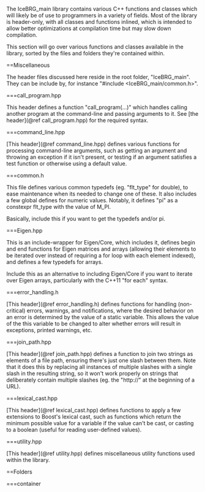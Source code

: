 The IceBRG_main library contains various C++ functions and classes which will likely be of use to programmers in a variety of
fields. Most of the library is header-only, with all classes and functions inlined, which is intended to allow better optimizations
at compilation time but may slow down compilation.

This section will go over various functions and classes available in the library, sorted by the files and folders they're contained
within.

==Miscellaneous

The header files discussed here reside in the root folder, "IceBRG_main". They can be include by, for instance "#include
<IceBRG_main/common.h>".

===call_program.hpp

This header defines a function "call_program(...)" which handles calling another program at the command-line and passing arguments
to it. See [the header](@ref call_program.hpp) for the required syntax.

===command_line.hpp

[This header](@ref command_line.hpp) defines various functions for processing command-line arguments, such as getting an argument and
throwing an exception if it isn't present, or testing if an argument satisfies a test function or otherwise using a default value.

===common.h

This file defines various common typedefs (eg. "flt_type" for double), to ease maintenance when its needed to change one of these. It
also includes a few global defines for numeric values. Notably, it defines "pi" as a constexpr flt_type with the value of M_PI.

Basically, include this if you want to get the typedefs and/or pi.

===Eigen.hpp

This is an include-wrapper for Eigen/Core, which includes it, defines begin and end functions for Eigen matrices and arrays (allowing
their elements to be iterated over instead of requiring a for loop with each element indexed), and defines a few typedefs for arrays.

Include this as an alternative to including Eigen/Core if you want to iterate over Eigen arrays, particularly with the C++11 "for each"
syntax.

===error_handling.h

[This header](@ref error_handling.h) defines functions for handling (non-critical) errors, warnings, and notifications, where the
desired behavior on an error is determined by the value of a static variable. This allows the value of the this variable to be changed
to alter whether errors will result in exceptions, printed warnings, etc.

===join_path.hpp

[This header](@ref join_path.hpp) defines a function to join two strings as elements of a file path, ensuring there's just one slash
between them. Note that it does this by replacing all instances of multiple slashes with a single slash in the resulting string, so it
won't work properly on strings that deliberately contain multiple slashes (eg. the "http://" at the beginning of a URL).

===lexical_cast.hpp

[This header](@ref lexical_cast.hpp) defines functions to apply a few extensions to Boost's lexical cast, such as functions which
return the minimum possible value for a variable if the value can't be cast, or casting to a boolean (useful for reading user-defined
values).

===utility.hpp

[This header](@ref utility.hpp) defines miscellaneous utility functions used within the library.

==Folders

===container

